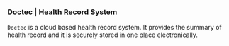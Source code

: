 ### Doctec | Health Record System
``` Doctec ``` is a cloud based health record system. It provides the summary of health record and it is securely stored in one place electronically.